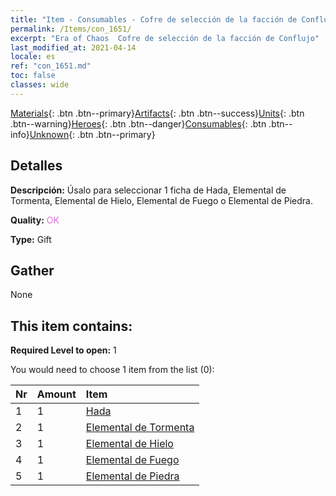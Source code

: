 ```yaml
---
title: "Item - Consumables - Cofre de selección de la facción de Conflujo"
permalink: /Items/con_1651/
excerpt: "Era of Chaos  Cofre de selección de la facción de Conflujo"
last_modified_at: 2021-04-14
locale: es
ref: "con_1651.md"
toc: false
classes: wide
---
```

 [Materials](/es/Items/){: .btn .btn--primary}[Artifacts](/es/Items/Artifacts/){: .btn .btn--success}[Units](/es/Items/Units/){: .btn .btn--warning}[Heroes](/es/Items/Heroes/){: .btn .btn--danger}[Consumables](/es/Items/Consumables/){: .btn .btn--info}[Unknown](/es/Items/Unknown/){: .btn .btn--primary}

## Detalles
 **Descripción:** Úsalo para seleccionar 1 ficha de Hada, Elemental de Tormenta, Elemental de Hielo, Elemental de Fuego o Elemental de Piedra.

 **Quality:** <span style="color: #DA70D6">OK</span>

 **Type:** Gift

## Gather

  None

## This item contains:

 **Required Level to open:** 1

 You would need to choose 1 item from the list (0):

  | Nr | Amount |     Item    |
  |:---|:-------|:------------|
  | 1 | 1 | [Hada](/es/Items/unt_262/) | 
  | 2 | 1 | [Elemental de Tormenta](/es/Items/unt_263/) | 
  | 3 | 1 | [Elemental de Hielo](/es/Items/unt_264/) | 
  | 4 | 1 | [Elemental de Fuego](/es/Items/unt_265/) | 
  | 5 | 1 | [Elemental de Piedra](/es/Items/unt_266/) | 
